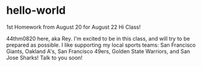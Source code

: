 # hello-world
1st Homework from August 20 for August 22
Hi Class!

44thm0820 here, aka Rey. I'm excited to be in this class, and will try to be prepared as possible.
I like supporting my local sports teams: San Francisco Giants, Oakland A's, San Francisco 49ers, 
Golden State Warriors, and San Jose Sharks!
Talk to you soon!
